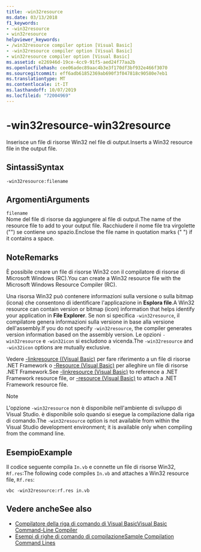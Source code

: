 ```yaml
---
title: -win32resource
ms.date: 03/13/2018
f1_keywords:
- -win32resource
- win32resource
helpviewer_keywords:
- /win32resource compiler option [Visual Basic]
- -win32resource compiler option [Visual Basic]
- win32resource compiler option [Visual Basic]
ms.assetid: e226946d-19ce-4cc9-91f5-aed24f77aa2b
ms.openlocfilehash: cee06adec89aac4b3e3f170df3bf932e466f3070
ms.sourcegitcommit: eff6adb61852369ab690f3f047818c90580e7eb1
ms.translationtype: MT
ms.contentlocale: it-IT
ms.lasthandoff: 10/07/2019
ms.locfileid: "72004969"
---
```

# <a name="-win32resource"></a><span data-ttu-id="fc439-102">-win32resource</span><span class="sxs-lookup"><span data-stu-id="fc439-102">-win32resource</span></span>
<span data-ttu-id="fc439-103">Inserisce un file di risorse Win32 nel file di output.</span><span class="sxs-lookup"><span data-stu-id="fc439-103">Inserts a Win32 resource file in the output file.</span></span>  
  
## <a name="syntax"></a><span data-ttu-id="fc439-104">Sintassi</span><span class="sxs-lookup"><span data-stu-id="fc439-104">Syntax</span></span>  
  
```console  
-win32resource:filename  
```  
  
## <a name="arguments"></a><span data-ttu-id="fc439-105">Argomenti</span><span class="sxs-lookup"><span data-stu-id="fc439-105">Arguments</span></span>  
 `filename`  
 <span data-ttu-id="fc439-106">Nome del file di risorse da aggiungere al file di output.</span><span class="sxs-lookup"><span data-stu-id="fc439-106">The name of the resource file to add to your output file.</span></span> <span data-ttu-id="fc439-107">Racchiudere il nome file tra virgolette ("") se contiene uno spazio.</span><span class="sxs-lookup"><span data-stu-id="fc439-107">Enclose the file name in quotation marks (" ") if it contains a space.</span></span>  
  
## <a name="remarks"></a><span data-ttu-id="fc439-108">Note</span><span class="sxs-lookup"><span data-stu-id="fc439-108">Remarks</span></span>  
 <span data-ttu-id="fc439-109">È possibile creare un file di risorse Win32 con il compilatore di risorse di Microsoft Windows (RC).</span><span class="sxs-lookup"><span data-stu-id="fc439-109">You can create a Win32 resource file with the Microsoft Windows Resource Compiler (RC).</span></span>  
  
 <span data-ttu-id="fc439-110">Una risorsa Win32 può contenere informazioni sulla versione o sulla bitmap (icona) che consentono di identificare l'applicazione in **Esplora file**.</span><span class="sxs-lookup"><span data-stu-id="fc439-110">A Win32 resource can contain version or bitmap (icon) information that helps identify your application in **File Explorer**.</span></span> <span data-ttu-id="fc439-111">Se non si specifica `-win32resource`, il compilatore genera informazioni sulla versione in base alla versione dell'assembly.</span><span class="sxs-lookup"><span data-stu-id="fc439-111">If you do not specify `-win32resource`, the compiler generates version information based on the assembly version.</span></span> <span data-ttu-id="fc439-112">Le opzioni `-win32resource` e `-win32icon` si escludono a vicenda.</span><span class="sxs-lookup"><span data-stu-id="fc439-112">The `-win32resource` and `-win32icon` options are mutually exclusive.</span></span>  
  
 <span data-ttu-id="fc439-113">Vedere [-linkresource ((Visual Basic)](../../../visual-basic/reference/command-line-compiler/linkresource.md) per fare riferimento a un file di risorse .NET Framework o [-Resource (Visual Basic)](../../../visual-basic/reference/command-line-compiler/resource.md) per alleghire un file di risorse .NET Framework.</span><span class="sxs-lookup"><span data-stu-id="fc439-113">See [-linkresource (Visual Basic)](../../../visual-basic/reference/command-line-compiler/linkresource.md) to reference a .NET Framework resource file, or [-resource (Visual Basic)](../../../visual-basic/reference/command-line-compiler/resource.md) to attach a .NET Framework resource file.</span></span>  
  
> [!NOTE]
> <span data-ttu-id="fc439-114">L'opzione `-win32resource` non è disponibile nell'ambiente di sviluppo di Visual Studio. è disponibile solo quando si esegue la compilazione dalla riga di comando.</span><span class="sxs-lookup"><span data-stu-id="fc439-114">The `-win32resource` option is not available from within the Visual Studio development environment; it is available only when compiling from the command line.</span></span>  
  
## <a name="example"></a><span data-ttu-id="fc439-115">Esempio</span><span class="sxs-lookup"><span data-stu-id="fc439-115">Example</span></span>  
 <span data-ttu-id="fc439-116">Il codice seguente compila `In.vb` e connette un file di risorse Win32, `Rf.res`:</span><span class="sxs-lookup"><span data-stu-id="fc439-116">The following code compiles `In.vb` and attaches a Win32 resource file, `Rf.res`:</span></span>  
  
```console  
vbc -win32resource:rf.res in.vb  
```  
  
## <a name="see-also"></a><span data-ttu-id="fc439-117">Vedere anche</span><span class="sxs-lookup"><span data-stu-id="fc439-117">See also</span></span>

- [<span data-ttu-id="fc439-118">Compilatore della riga di comando di Visual Basic</span><span class="sxs-lookup"><span data-stu-id="fc439-118">Visual Basic Command-Line Compiler</span></span>](../../../visual-basic/reference/command-line-compiler/index.md)
- [<span data-ttu-id="fc439-119">Esempi di righe di comando di compilazione</span><span class="sxs-lookup"><span data-stu-id="fc439-119">Sample Compilation Command Lines</span></span>](../../../visual-basic/reference/command-line-compiler/sample-compilation-command-lines.md)
